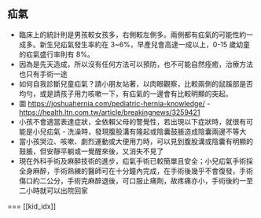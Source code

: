 ## 疝氣
- 臨床上的統計則是男孩較女孩多，右側較左側多。兩側都有疝氣的可能性約一成多。新生兒疝氣發生率約在 3~6%，早產兒會高達一成以上，0-15 歲幼童的疝氣盛行率則有 8%。 
- 因為是先天造成，所以沒有任何方法可以預防，也不可能自然痊癒，治療方法也只有手術一途 
- 如何自我診斷兒童疝氣？請小朋友站著，以肉眼觀察，比較兩側的鼠蹊部是否均勻，或是請孩子用力咳嗽一下，有疝氣的一邊會有比較明顯的突起。 
- 圖 https://joshuahernia.com/pediatric-hernia-knowledge/ - https://health.ltn.com.tw/article/breakingnews/3259421 
- 小孩不會適當表達症狀，全依賴父母的警覺性，若出現以下症狀時，就很有可能是小兒疝氣 - 洗澡時，發現腹股溝有隆起或陰囊鼓脹造成陰囊兩邊不等大 
- 當小孩哭泣、咳嗽、劇烈運動或大便用力時，可以見到腹股溝或陰囊有明顯的鼓脹，但安靜平躺或一覺醒來後，又消失不見了 
- 現在外科手術及麻醉技術的進步，疝氣手術已較簡單且安全；小兒疝氣手術採全身麻醉，手術熟練的醫師可在十分鐘內完成，在手術後幾乎不會復發，手術傷口約二公分，手術完麻醉退後，可口服止痛劑，故疼痛亦小，手術後約一至二小時就可以出院回家





===
[[kid_idx]]